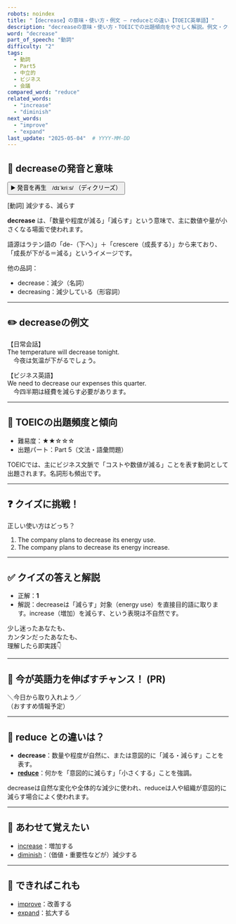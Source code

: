 ```yaml
---
robots: noindex
title: "【decrease】の意味・使い方・例文 ― reduceとの違い【TOEIC英単語】"
description: "decreaseの意味・使い方・TOEICでの出題傾向をやさしく解説。例文・クイズ付きでreduceとの違いもわかりやすく学べます。"
word: "decrease"
part_of_speech: "動詞"
difficulty: "2"
tags:
  - 動詞
  - Part5
  - 中立的
  - ビジネス
  - 会議
compared_word: "reduce"
related_words:
  - "increase"
  - "diminish"
next_words:
  - "improve"
  - "expand"
last_update: "2025-05-04"  # YYYY-MM-DD
---
```


## 🔰 decreaseの発音と意味

<button class="play-audio" onclick="playTTS('decrease')">
  <span class="play-audio-main">
    ▶️ 発音を再生　/dɪˈkriːs/
  </span>
  <span class="play-audio-sub">
    （ディクリーズ）
  </span>
</button>

[動詞] 減少する、減らす

**decrease** は、「数量や程度が減る」「減らす」という意味で、主に数値や量が小さくなる場面で使われます。

語源はラテン語の「de-（下へ）」＋「crescere（成長する）」から来ており、「成長が下がる＝減る」というイメージです。

他の品詞：  
- decrease：減少（名詞）
- decreasing：減少している（形容詞）

---

## ✏️ decreaseの例文

【日常会話】  
The temperature will decrease tonight.  
　今夜は気温が下がるでしょう。

【ビジネス英語】  
We need to decrease our expenses this quarter.  
　今四半期は経費を減らす必要があります。

---

## 🎯 TOEICの出題頻度と傾向

- 難易度：★★☆☆☆
- 出題パート：Part 5（文法・語彙問題）

TOEICでは、主にビジネス文脈で「コストや数値が減る」ことを表す動詞として出題されます。名詞形も頻出です。

---

## ❓ クイズに挑戦！

正しい使い方はどっち？

1. The company plans to decrease its energy use.  
2. The company plans to decrease its energy increase.

---

## ✅ クイズの答えと解説

- 正解：**1**
- 解説：decreaseは「減らす」対象（energy use）を直接目的語に取ります。increase（増加）を減らす、という表現は不自然です。

少し迷ったあなたも、  
カンタンだったあなたも、  
理解したら即実践👇️

---

## 🚀 今が英語力を伸ばすチャンス！ (PR)

<div class="info-center">
＼今日から取り入れよう／<br>  
（おすすめ情報予定）
</div>

---

## 🤔  reduce との違いは？

- **decrease**：数量や程度が自然に、または意図的に「減る・減らす」ことを表す。
- **[reduce](/word/reduce)**：何かを「意図的に減らす」「小さくする」ことを強調。

decreaseは自然な変化や全体的な減少に使われ、reduceは人や組織が意図的に減らす場合によく使われます。

---

## 🧩 あわせて覚えたい

- [increase](/word/increase)：増加する
- [diminish](/word/diminish)：（価値・重要性などが）減少する

---

## 📖 できればこれも

- [improve](/word/improve)：改善する
- [expand](/word/expand)：拡大する

<!-- cvid: aid23_bid21 -->
